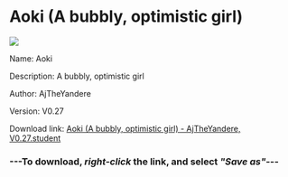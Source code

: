 # Aoki (A bubbly, optimistic girl)

<img src = "https://raw.githubusercontent.com/Arbiter1223/Koukou-Gurashi-Custom-Students/master/Students/Files/Aoki%20(A%20bubbly%2C%20optimistic%20girl).png">

Name: Aoki

Description: A bubbly, optimistic girl

Author: AjTheYandere

Version: V0.27

Download link: <a href="https://raw.githubusercontent.com/Arbiter1223/Koukou-Gurashi-Custom-Students/master/Students/Files/Aoki%20(A%20bubbly%2C%20optimistic%20girl)%20-%20AjTheYandere%2C%20V0.27.student">Aoki (A bubbly, optimistic girl) - AjTheYandere, V0.27.student</a>

### ---**To download, _right-click_ the link, and select _"Save as"_**---
